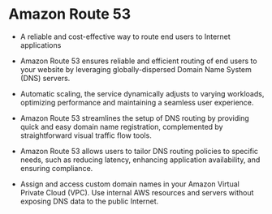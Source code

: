 # Amazon Route 53

* A reliable and cost-effective way to route end users to Internet applications

* Amazon Route 53 ensures reliable and efficient routing of end users to your website by leveraging globally-dispersed Domain Name System (DNS) servers.

* Automatic scaling, the service dynamically adjusts to varying workloads, optimizing performance and maintaining a seamless user experience.

* Amazon Route 53 streamlines the setup of DNS routing by providing quick and easy domain name registration, complemented by straightforward visual traffic flow tools.

* Amazon Route 53 allows users to tailor DNS routing policies to specific needs, such as reducing latency, enhancing application availability, and ensuring compliance.

* Assign and access custom domain names in your Amazon Virtual Private Cloud (VPC). Use internal AWS resources and servers without exposing DNS data to the public Internet.










